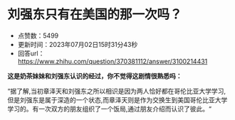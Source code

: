 # 刘强东只有在美国的那一次吗？
- 点赞数：5499
- 更新时间：2023年07月02日15时31分43秒
- 回答url：https://www.zhihu.com/question/370381112/answer/3100214431
<body>
 <p data-pid="RsS8xEUP"><b>这是奶茶妹妹和刘强东认识的经过，你不觉得这剧情很熟悉吗：</b></p>
 <p data-pid="0KvbiBC1">“据了解,当初章泽天和刘强东之所以相识是因为两人恰好都在哥伦比亚大学学习,但是刘强东是属于深造的一个状态,而章泽天则是作为交换生到美国哥伦比亚大学学习的。有一次双方的朋友组织了一个饭局,通过朋友介绍而认识了彼此。“</p>
</body>